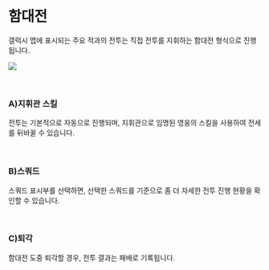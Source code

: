 # 함대전

 갤럭시 맵에 표시되는 주요 적과의 전투는 직접 전투를 지휘하는 함대전 형식으로 진행됩니다.

![](http://astrokings.s3.amazonaws.com/html/img/help/503_001fleetbattle_1.jpg)

<br>

### A)지휘관 스킬

 전투는 기본적으로 자동으로 진행되며, 지휘관으로 임명된 영웅의 스킬을 사용하여 전세를 뒤바꿀 수 있습니다.

<br>

### B)스쿼드

 스쿼드 표시부를 선택하면, 선택한 스쿼드를 기준으로 좀 더 자세한 전투 진행 현황을 확인할 수 있습니다.

<br>

### C)퇴각

 함대전 도중 퇴각할 경우, 전투 결과는 패배로 기록됩니다.
